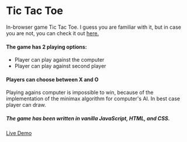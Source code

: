 # Tic Tac Toe

In-browser game Tic Tac Toe. I guess you are familiar with it, but in case you are not, you can check it out <a href="https://en.wikipedia.org/wiki/Tic-tac-toe">here.</a>


#### The game has 2 playing options:

- Player can play against the computer
- Player can play against second player


#### Players can choose between X and O

Playing agains computer is impossible to win, because of the implementation of the minimax algorithm for computer's AI.
In best case player can draw.


##### The game has been written in vanilla JavaScript, HTML, and CSS.

<a href="https://alan2207.github.io/tic-tac-toe/">Live Demo</a>
